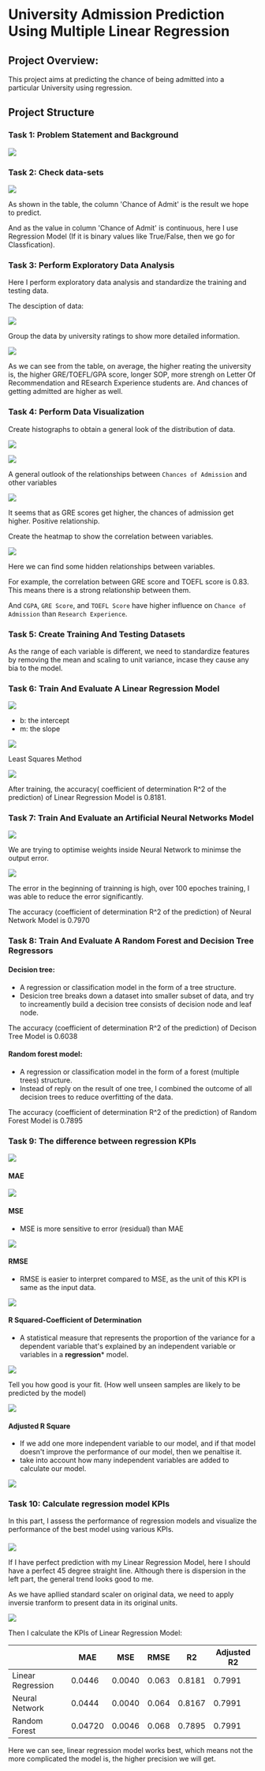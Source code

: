 # University Admission Prediction Using Multiple Linear Regression

## Project Overview: 

This project aims at predicting the chance of being admitted into a particular University using regression.

## Project Structure

### Task 1: Problem Statement and Background

![](https://github.com/tsheng0315/Projects-on-CV/blob/main/University%20Admission%20Prediction%20Using%20Multiple%20Linear%20Regression/graphs/intro.png)

### Task 2: Check data-sets

![](https://github.com/tsheng0315/Projects-on-CV/blob/main/University%20Admission%20Prediction%20Using%20Multiple%20Linear%20Regression/graphs/raw%20data.png)

As shown in the table, the column 'Chance of Admit' is the result we hope to predict.

And as the value in column 'Chance of Admit' is continuous, here I use Regression Model (If it is binary values like True/False, then we go for Classfication). 

### Task 3: Perform Exploratory Data Analysis 

Here I perform exploratory data analysis and standardize the training and testing data.

The desciption of data:

![](https://github.com/tsheng0315/Projects-on-CV/blob/main/University%20Admission%20Prediction%20Using%20Multiple%20Linear%20Regression/graphs/description%20of%20raw%20data.png)

Group the data by university ratings to show more detailed information.

![](https://github.com/tsheng0315/Projects-on-CV/blob/main/University%20Admission%20Prediction%20Using%20Multiple%20Linear%20Regression/graphs/raw%20data%20group%20by%20rating.png)

As we can see from the table, on average, the higher reating the university is, the higher GRE/TOEFL/GPA score, longer SOP, more strengh on Letter Of Recommendation and REsearch Experience students are. And chances of getting admitted are higher as well.

### Task 4: Perform Data Visualization

Create  histographs to obtain a general look of the distribution of data.

![](https://github.com/tsheng0315/Projects-on-CV/blob/main/University%20Admission%20Prediction%20Using%20Multiple%20Linear%20Regression/graphs/hist1.png)

![](https://github.com/tsheng0315/Projects-on-CV/blob/main/University%20Admission%20Prediction%20Using%20Multiple%20Linear%20Regression/graphs/hist2.png)

A general outlook of the relationships between `Chances of Admission` and other variables

![](https://github.com/tsheng0315/Projects-on-CV/blob/main/University%20Admission%20Prediction%20Using%20Multiple%20Linear%20Regression/graphs/task%204%20chance%20of%20admission%20vs%20reat.png)

It seems that as GRE scores get higher, the chances of admission get higher. Positive relationship.

Create the heatmap to show the correlation between variables.

![](https://github.com/tsheng0315/Projects-on-CV/blob/main/University%20Admission%20Prediction%20Using%20Multiple%20Linear%20Regression/graphs/task%204%20heatmap%20of%20variables.png)

Here we can find some hidden relationships between variables. 

For example, the correlation between GRE score and TOEFL score is 0.83. This means there is a strong relationship between them.

And `CGPA`, `GRE Score`, and `TOEFL Score` have higher influence on `Chance of Admission` than `Research Experience`.  

### Task 5: Create Training And Testing Datasets

As the range of each variable is different, we need to standardize features by removing the mean and scaling to unit variance, incase they cause any bia to the model.

### Task 6: Train And Evaluate A Linear Regression Model

![](https://github.com/tsheng0315/Projects-on-CV/blob/main/University%20Admission%20Prediction%20Using%20Multiple%20Linear%20Regression/graphs/simple%20regression.png)

* b: the intercept
* m: the slope

![](https://github.com/tsheng0315/Projects-on-CV/blob/main/University%20Admission%20Prediction%20Using%20Multiple%20Linear%20Regression/graphs/multiple%20linear%20regression.png)

Least Squares Method

![](https://github.com/tsheng0315/Projects-on-CV/blob/main/University%20Admission%20Prediction%20Using%20Multiple%20Linear%20Regression/graphs/obtain%20parameter%20of%20model.png)

After training, the accuracy( coefficient of determination R^2 of the prediction) of Linear Regression Model is 0.8181.

### Task 7: Train And Evaluate an Artificial Neural Networks Model

![](https://github.com/tsheng0315/Projects-on-CV/blob/main/University%20Admission%20Prediction%20Using%20Multiple%20Linear%20Regression/graphs/task%207%20artifical%20NN.png)

We are trying to optimise weights inside Neural Network to minimse the output error.

![](https://github.com/tsheng0315/Projects-on-CV/blob/main/University%20Admission%20Prediction%20Using%20Multiple%20Linear%20Regression/graphs/Task%207%20loss%20graph.png)

The error in the beginning of trainning is high, over 100 epoches training, I was able to reduce the error significantly. 

The accuracy (coefficient of determination R^2 of the prediction) of Neural Network Model is 0.7970

### Task 8: Train And Evaluate A Random Forest and Decision Tree Regressors

#### Decision tree: 
* A regression or classification model in the form of a tree structure. 
* Desicion tree breaks down a dataset into smaller subset of data, and try to increamently build a decision tree consists of decision node and leaf node. 

The accuracy (coefficient of determination R^2 of the prediction) of Decison Tree Model is 0.6038

#### Random forest model: 
* A regression or classification model in the form of a forest (multiple trees) structure. 
* Instead of reply on the result of one tree, I combined the outcome of all decision trees to reduce overfitting of the data. 

The accuracy (coefficient of determination R^2 of the prediction) of Random Forest Model is 0.7895

### Task 9: The difference between regression KPIs

![](https://github.com/tsheng0315/Projects-on-CV/blob/main/University%20Admission%20Prediction%20Using%20Multiple%20Linear%20Regression/graphs/Task%209%20access%20model%20performance.png)

#### MAE

![](https://github.com/tsheng0315/Projects-on-CV/blob/main/University%20Admission%20Prediction%20Using%20Multiple%20Linear%20Regression/graphs/task%209%20model%20mertric%20MAE.png)

#### MSE
* MSE is more sensitive to error (residual) than MAE

![](https://github.com/tsheng0315/Projects-on-CV/blob/main/University%20Admission%20Prediction%20Using%20Multiple%20Linear%20Regression/graphs/task%209%20model%20metric%20MSE.png)

#### RMSE
* RMSE is easier to interpret compared to MSE, as the unit of this KPI is same as the input data. 

![](https://github.com/tsheng0315/Projects-on-CV/blob/main/University%20Admission%20Prediction%20Using%20Multiple%20Linear%20Regression/graphs/task%209%20model%20metric%20RMSE.png)

#### R Squared-Coefficient of Determination
* A statistical measure that represents the proportion of the variance for a dependent variable that's explained by an independent variable or variables in a **regression*** model.

![](https://github.com/tsheng0315/Projects-on-CV/blob/main/University%20Admission%20Prediction%20Using%20Multiple%20Linear%20Regression/graphs/task%209%20model%20metric%20R2.png)

Tell you how good is your fit. (How well unseen samples are likely to be predicted by the model)

![](https://github.com/tsheng0315/Projects-on-CV/blob/main/University%20Admission%20Prediction%20Using%20Multiple%20Linear%20Regression/graphs/task%209%20model%20metric%20R2-2.png)

#### Adjusted R Square

* If we add one more independent variable to our model, and if that model doesn't improve the performance of our model, then we penaltise it. 
* take into account how many independent variables are added to calculate our model.

![](https://github.com/tsheng0315/Projects-on-CV/blob/main/University%20Admission%20Prediction%20Using%20Multiple%20Linear%20Regression/graphs/task%209%20model%20metric-%20adjust%20R2.png)

### Task 10: Calculate regression model KPIs

In this part, I assess the performance of regression models and visualize the performance of the best model using various KPIs.
#### 
![](https://github.com/tsheng0315/Projects-on-CV/blob/main/University%20Admission%20Prediction%20Using%20Multiple%20Linear%20Regression/graphs/task%2010%20linear%20regression%20difference.png)

If I have perfect prediction with my Linear Regression Model, here I should have a perfect 45 degree straight line. Although there is dispersion in the left part, the general trend looks good to me. 

As we have apllied standard scaler on original data, we need to apply inversie tranform to present data in its original units. 

![](https://github.com/tsheng0315/Projects-on-CV/blob/main/University%20Admission%20Prediction%20Using%20Multiple%20Linear%20Regression/graphs/task%2010%20linear%20regression%20difference_original%20data.png)

Then I calculate the KPIs of Linear Regression Model: 

|                   | MAE     | MSE    | RMSE  | R2     | Adjusted R2 |
|-------------------|---------|--------|-------|--------|-------------|
| Linear Regression | 0.0446  | 0.0040 | 0.063 | 0.8181 | 0.7991      |
| Neural Network    | 0.0444  | 0.0040 | 0.064 | 0.8167 | 0.7991      |
| Random Forest     | 0.04720 | 0.0046 | 0.068 | 0.7895 | 0.7991      |


Here we can see, linear regression model works best, which means not the more complicated the model is, the higher precision we will get. 
